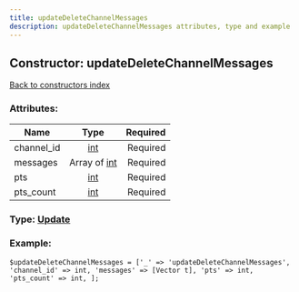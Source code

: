 ```yaml
---
title: updateDeleteChannelMessages
description: updateDeleteChannelMessages attributes, type and example
---
```

## Constructor: updateDeleteChannelMessages  
[Back to constructors index](index.md)



### Attributes:

| Name     |    Type       | Required |
|----------|:-------------:|---------:|
|channel\_id|[int](../types/int.md) | Required|
|messages|Array of [int](../types/int.md) | Required|
|pts|[int](../types/int.md) | Required|
|pts\_count|[int](../types/int.md) | Required|



### Type: [Update](../types/Update.md)


### Example:

```
$updateDeleteChannelMessages = ['_' => 'updateDeleteChannelMessages', 'channel_id' => int, 'messages' => [Vector t], 'pts' => int, 'pts_count' => int, ];
```